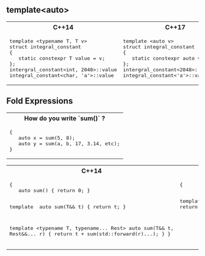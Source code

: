template\<auto>
---

<table>
<tr>
<th>
C++14
</th>
<th>
C++17
</th>
</tr>
<tr>
<td  valign="top">
<pre lang="cpp">
template &lt;typename T, T v&gt;
struct integral_constant
{
   static constexpr T value = v;
};
intergral_constant&lt;int, 2048&gt;::value
integral_constant&lt;char, 'a'&gt;::value
</pre>
</td>
<td  valign="top">
<pre lang="cpp">
template &lt;auto v&gt;
struct integral_constant
{
   static constexpr auto value = v;
};
intergral_constant&lt;2048&gt;::value
integral_constant&lt;'a'&gt;::value
</pre>
</td>
</tr>
</table>








Fold Expressions
---


<table>
<tr>
<th>
How do you write `sum()` ?
</th>
</tr>
<tr>
<td  valign="top">
<pre lang="cpp">
{
   auto x = sum(5, 8);
   auto y = sum(a, b, 17, 3.14, etc);
}
</pre>
</td>
</tr>
</table>

<table>
<tr>
<th>
C++14
</th>
<th>
C++17
</th>
</tr>
<tr>
<td  valign="top">
<pre lang="cpp">
{
   auto sum() { return 0; }
   
   template <typename T>
   auto sum(T&& t) { return t; }
   
   template <typename T, typename... Rest>
   auto sum(T&& t, Rest&&... r) {
      return t + sum(std::forward<Rest>(r)...);
   }
}
</pre>
</td>
<td  valign="top">
<pre lang="cpp">
{





   template <typename... Args>
   auto sum(Args&&... args) {
      return (args + ... + 0);
   }
}
</pre>
</td>
</tr>
</table>
